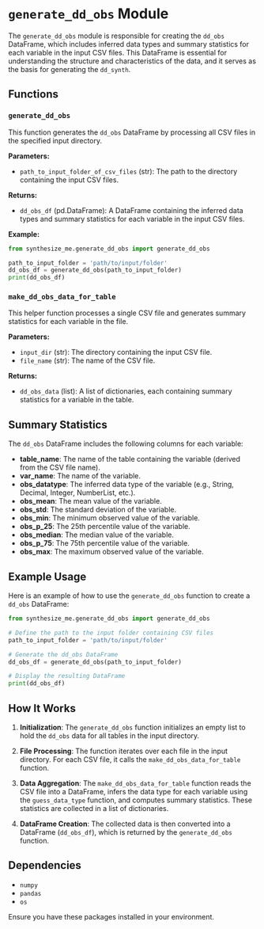 # `generate_dd_obs` Module

The `generate_dd_obs` module is responsible for creating the `dd_obs` DataFrame, which includes inferred data types and summary statistics for each variable in the input CSV files. This DataFrame is essential for understanding the structure and characteristics of the data, and it serves as the basis for generating the `dd_synth`.

## Functions

### `generate_dd_obs`

This function generates the `dd_obs` DataFrame by processing all CSV files in the specified input directory.

**Parameters:**

- `path_to_input_folder_of_csv_files` (str): The path to the directory containing the input CSV files.

**Returns:**

- `dd_obs_df` (pd.DataFrame): A DataFrame containing the inferred data types and summary statistics for each variable in the input CSV files.

**Example:**

```python
from synthesize_me.generate_dd_obs import generate_dd_obs

path_to_input_folder = 'path/to/input/folder'
dd_obs_df = generate_dd_obs(path_to_input_folder)
print(dd_obs_df)
```

### `make_dd_obs_data_for_table`

This helper function processes a single CSV file and generates summary statistics for each variable in the file.

**Parameters:**

- `input_dir` (str): The directory containing the input CSV file.
- `file_name` (str): The name of the CSV file.

**Returns:**

- `dd_obs_data` (list): A list of dictionaries, each containing summary statistics for a variable in the table.

## Summary Statistics

The `dd_obs` DataFrame includes the following columns for each variable:

- **table_name**: The name of the table containing the variable (derived from the CSV file name).
- **var_name**: The name of the variable.
- **obs_datatype**: The inferred data type of the variable (e.g., String, Decimal, Integer, NumberList, etc.).
- **obs_mean**: The mean value of the variable.
- **obs_std**: The standard deviation of the variable.
- **obs_min**: The minimum observed value of the variable.
- **obs_p_25**: The 25th percentile value of the variable.
- **obs_median**: The median value of the variable.
- **obs_p_75**: The 75th percentile value of the variable.
- **obs_max**: The maximum observed value of the variable.

## Example Usage

Here is an example of how to use the `generate_dd_obs` function to create a `dd_obs` DataFrame:

```python
from synthesize_me.generate_dd_obs import generate_dd_obs

# Define the path to the input folder containing CSV files
path_to_input_folder = 'path/to/input/folder'

# Generate the dd_obs DataFrame
dd_obs_df = generate_dd_obs(path_to_input_folder)

# Display the resulting DataFrame
print(dd_obs_df)
```

## How It Works

1. **Initialization**: The `generate_dd_obs` function initializes an empty list to hold the `dd_obs` data for all tables in the input directory.

2. **File Processing**: The function iterates over each file in the input directory. For each CSV file, it calls the `make_dd_obs_data_for_table` function.

3. **Data Aggregation**: The `make_dd_obs_data_for_table` function reads the CSV file into a DataFrame, infers the data type for each variable using the `guess_data_type` function, and computes summary statistics. These statistics are collected in a list of dictionaries.

4. **DataFrame Creation**: The collected data is then converted into a DataFrame (`dd_obs_df`), which is returned by the `generate_dd_obs` function.

## Dependencies

- `numpy`
- `pandas`
- `os`

Ensure you have these packages installed in your environment.

